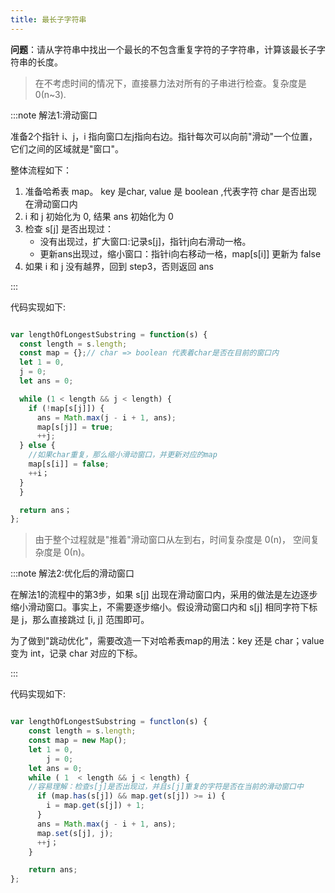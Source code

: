 ```yaml
---
title: 最长子字符串
---
```


**问题**：请从字符串中找出一个最长的不包含重复字符的子字符串，计算该最长子字符串的长度。

> 在不考虑时间的情况下，直接暴力法对所有的子串进行检查。复杂度是0(n~3).

:::note 解法1:滑动窗口

准备2个指针 i、j，i 指向窗口左j指向右边。指针每次可以向前"滑动"一个位置，它们之间的区域就是"窗口"。

整体流程如下：

1. 准备哈希表 map。 key 是char, value 是 boolean ,代表字符 char 是否出现
 在滑动窗口内
2. i 和 j 初始化为 0, 结果 ans 初始化为 0
3. 检查 s[j] 是否出现过：
    - 没有出现过，扩大窗口:记录s[j]，指针j向右滑动一格。
    - 更新ans出现过，缩小窗口：指针i向右移动一格，map[s[i]] 更新为 false
4. 如果 i 和 j 没有越界，回到 step3，否则返回 ans

:::

代码实现如下:

```js

var lengthOfLongestSubstring = function(s) {
  const length = s.length;
  const map = {};// char => boolean 代表着char是否在目前的窗口内
  let 1 = 0,
  j = 0;
  let ans = 0;

  while (1 < length && j < length) {
    if (!map[s[j]]) {
      ans = Math.max(j - i + 1, ans);
      map[s[j]] = true;
      ++j;
  } else {
    //如果char重复，那么缩小滑动窗口，并更新对应的map
    map[s[i]] = false;
    ++i；
  }
  }

  return ans；
};
```

> 由于整个过程就是"推着"滑动窗口从左到右，时间复杂度是 0(n)， 空间复杂度是 0(n)。

:::note 解法2:优化后的滑动窗口

在解法1的流程中的第3步，如果 s[j] 出现在滑动窗口内，采用的做法是左边逐步缩小滑动窗口。事实上，不需要逐步缩小。假设滑动窗口内和 s[j] 相同字符下标是 j，那么直接跳过 [i, j] 范围即可。

为了做到"跳动优化"，需要改造一下对哈希表map的用法：key 还是 char；value 变为 int，记录 char 对应的下标。

:::

代码实现如下:

```js

var lengthOfLongestSubstring = functlon(s) {
    const length = s.length;
    const map = new Map();
    let 1 = 0,
        j = 0;
    let ans = 0;
    while ( 1  < length && j < length) {
    //容易理解：检查s[j]是否出现过，并且s[j]重复的字符是否在当前的滑动窗口中
      if (map.has(s[j]) && map.get(s[j]) >= i) {
        i = map.get(s[j]) + 1;
      }
      ans = Math.max(j - i + 1, ans);
      map.set(s[j], j);
      ++j；
    }

    return ans;
};
```
